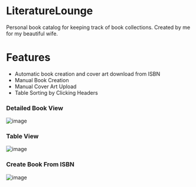 # LiteratureLounge

Personal book catalog for keeping track of book collections. Created by me for my beautiful wife.

# Features

* Automatic book creation and cover art download from ISBN
* Manual Book Creation
* Manual Cover Art Upload
* Table Sorting by Clicking Headers

### Detailed Book View

![image](https://user-images.githubusercontent.com/12488613/185807251-5b971b40-ec10-4e82-b623-4430a5bcaabf.png)

### Table View

![image](https://user-images.githubusercontent.com/12488613/185807269-f87495dd-d449-4bcf-9492-274e00ea7a7a.png)

### Create Book From ISBN

![image](https://user-images.githubusercontent.com/12488613/185807352-95f0b20c-8dd1-4f84-a5c9-3840f9d51442.png)


